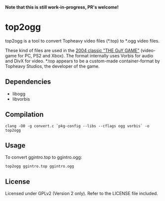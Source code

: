 **Note that this is still work-in-progress, PR's welcome!**

# top2ogg

top2ogg is a tool to convert Topheavy video files (*.top) to *.ogg video files.

These kind of files are used in the [2004 classic "THE GuY GAME"](https://en.wikipedia.org/wiki/The_Guy_Game) (video-game for PC, PS2 and Xbox).
The format internally uses Vorbis for audio and DivX for video.
*.top appears to be a custom-made container-format by Topheavy Studios, the developer of the game.

## Dependencies

* libogg
* libvorbis

## Compilation

```
clang -O0 -g convert.c `pkg-config --libs --cflags ogg vorbis` -o top2ogg
```

## Usage

To convert ggintro.top to ggintro.ogg:

```
top2ogg ggintro.top ggintro.ogg
```

## License

Licensed under GPLv2 (Version 2 only).
Refer to the LICENSE file included.

